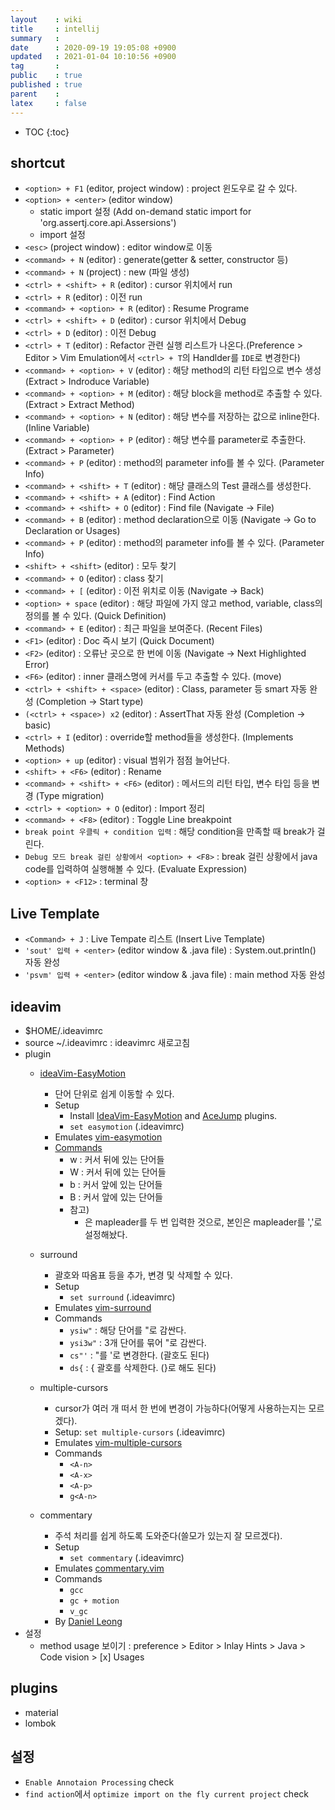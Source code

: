 ```yaml
---
layout    : wiki
title     : intellij
summary   : 
date      : 2020-09-19 19:05:08 +0900
updated   : 2021-01-04 10:10:56 +0900
tag       : 
public    : true
published : true
parent    : 
latex     : false
---
```

* TOC
{:toc}

## shortcut
- `<option> + F1` (editor, project window) : project 윈도우로 갈 수 있다.
- `<option> + <enter>` (editor window) 
  - static import 설정 (Add on-demand static import for 'org.assertj.core.api.Assersions')
  - import 설정
- `<esc>` (project window) : editor window로 이동
- `<command> + N` (editor) : generate(getter & setter, constructor 등)
- `<command> + N` (project) : new (파일 생성)
- `<ctrl> + <shift> + R` (editor) : cursor 위치에서 run
- `<ctrl> + R` (editor) : 이전 run
- `<command> + <option> + R` (editor) : Resume Programe
- `<ctrl> + <shift> + D` (editor) : cursor 위치에서 Debug
- `<ctrl> + D` (editor) : 이전 Debug
- `<ctrl> + T` (editor) : Refactor 관련 실행 리스트가 나온다.(Preference > Editor > Vim Emulation에서 `<ctrl> + T`의 Handlder를 `IDE`로 변경한다)
- `<command> + <option> + V` (editor) : 해당 method의 리턴 타입으로 변수 생성(Extract > Indroduce Variable)
- `<command> + <option> + M` (editor) : 해당 block을 method로 추출할 수 있다.(Extract > Extract Method)
- `<command> + <option> + N` (editor) : 해당 변수를 저장하는 값으로 inline한다.(Inline Variable)
- `<command> + <option> + P` (editor) : 해당 변수를 parameter로 추출한다.(Extract > Parameter)
- `<command> + P` (editor) : method의 parameter info를 볼 수 있다. (Parameter Info)
- `<command> + <shift> + T` (editor) : 해당 클래스의 Test 클래스를 생성한다.
- `<command> + <shift> + A` (editor) : Find Action
- `<command> + <shift> + O` (editor) : Find file (Navigate -> File)
- `<command> + B` (editor) : method declaration으로 이동 (Navigate -> Go to Declaration or Usages)
- `<command> + P` (editor) : method의 parameter info를 볼 수 있다. (Parameter Info)
- `<shift> + <shift>` (editor) : 모두 찾기
- `<command> + O` (editor) : class 찾기 
- `<command> + [` (editor) : 이전 위치로 이동 (Navigate -> Back)
- `<option> + space` (editor) : 해당 파일에 가지 않고 method, variable, class의 정의를 볼 수 있다. (Quick Definition)
- `<command> + E` (editor) : 최근 파일을 보여준다. (Recent Files)
- `<F1>` (editor) : Doc 즉시 보기 (Quick Document)
- `<F2>` (editor) : 오류난 곳으로 한 번에 이동 (Navigate -> Next Highlighted Error)
- `<F6>` (editor) : inner 클래스명에 커서를 두고 추출할 수 있다. (move)
- `<ctrl> + <shift> + <space>` (editor) : Class, parameter 등 smart 자동 완성 (Completion -> Start type)
- `(<ctrl> + <space>) x2` (editor) : AssertThat 자동 완성 (Completion -> basic)
- `<ctrl> + I` (editor) : override할 method들을 생성한다. (Implements Methods)
- `<option> + up` (editor) : visual 범위가 점점 늘어난다.
- `<shift> + <F6>` (editor) : Rename
- `<command> + <shift> + <F6>` (editor) : 메서드의 리턴 타입, 변수 타입 등을 변경 (Type migration)
- `<ctrl> + <option> + O` (editor) : Import 정리 
- `<command> + <F8>` (editor) : Toggle Line breakpoint
- `break point 우클릭 + condition 입력` : 해당 condition을 만족할 때 break가 걸린다.
- `Debug 모드 break 걸린 상황에서 <option> + <F8>` : break 걸린 상황에서 java code를 입력하여 실행해볼 수 있다. (Evaluate Expression)
- `<option> + <F12>` : terminal 창
 
## Live Template
- `<Command> + J` : Live Tempate 리스트 (Insert Live Template)
- `'sout' 입력 + <enter>` (editor window & .java file) : System.out.println() 자동 완성
- `'psvm' 입력 + <enter>` (editor window & .java file) : main method 자동 완성

## ideavim

- $HOME/.ideavimrc
- source ~/.ideavimrc : ideavimrc 새로고침
- plugin
  - [ideaVim-EasyMotion](https://github.com/AlexPl292/IdeaVim-EasyMotion)
    - 단어 단위로 쉽게 이동할 수 있다.
	- Setup
	  - Install [IdeaVim-EasyMotion](https://plugins.jetbrains.com/plugin/13360-ideavim-easymotion) 
	    and [AceJump](https://plugins.jetbrains.com/plugin/7086-acejump) plugins.
	  - `set easymotion` (.ideavimrc)
    - Emulates [vim-easymotion](https://github.com/easymotion/vim-easymotion)
    - [Commands](https://github.com/AlexPl292/IdeaVim-EasyMotion#supported-commands)
   	  - <ll>w : 커서 뒤에 있는 단어들
      - <ll>W : 커서 뒤에 있는 단어들
      - <ll>b : 커서 앞에 있는 단어들
      - <ll>B : 커서 앞에 있는 단어들
      - 참고)
        - <ll>은 mapleader를 두 번 입력한 것으로, 본인은 mapleader를 ','로 설정해놨다.
 
  - surround
    - 괄호와 따옴표 등을 추가, 변경 및 삭제할 수 있다.
    - Setup
      - `set surround` (.ideavimrc)
    - Emulates [vim-surround](https://github.com/tpope/vim-surround)
    - Commands
      - `ysiw"` : 해당 단어를 \"로 감싼다.
      - `ysi3w"` : 3개 단어를 묶어 \"로 감싼다.
      - `cs"'` : \"를 \'로 변경한다. (괄호도 된다)
      - `ds{` : \{ 괄호를 삭제한다. (\}로 해도 된다)
 
  - multiple-cursors
    - cursor가 여러 개 떠서 한 번에 변경이 가능하다(어떻게 사용하는지는 모르겠다).
    - Setup: `set multiple-cursors` (.ideavimrc)
    - Emulates [vim-multiple-cursors](https://github.com/terryma/vim-multiple-cursors)
    - Commands
      - `<A-n>`
      - `<A-x>`
      - `<A-p>`
      - `g<A-n>`
 
  - commentary
    - 주석 처리를 쉽게 하도록 도와준다(쓸모가 있는지 잘 모르겠다).
    - Setup
      - `set commentary` (.ideavimrc)
    - Emulates [commentary.vim](https://github.com/tpope/vim-commentary)
    - Commands
      - `gcc`
      - `gc + motion`
	  - `v_gc`
    - By [Daniel Leong](https://github.com/dhleong)
- 설정
  - method usage 보이기 : preference > Editor > Inlay Hints > Java > Code vision > [x] Usages

## plugins
- material
- lombok
 
 
## 설정
- `Enable Annotaion Processing` check
- `find action`에서 `optimize import on the fly current project` check
